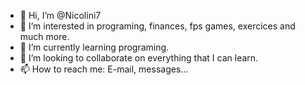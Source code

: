 - 👋 Hi, I’m @Nicolini7
- 👀 I’m interested in programing, finances, fps games, exercices and much more.
- 🌱 I’m currently learning programing.
- 💞️ I’m looking to collaborate on everything that I can learn.
- 📫 How to reach me: E-mail, messages...

<!---
Nicolini7/Nicolini7 is a ✨ special ✨ repository because its `README.md` (this file) appears on your GitHub profile.
You can click the Preview link to take a look at your changes.
--->
